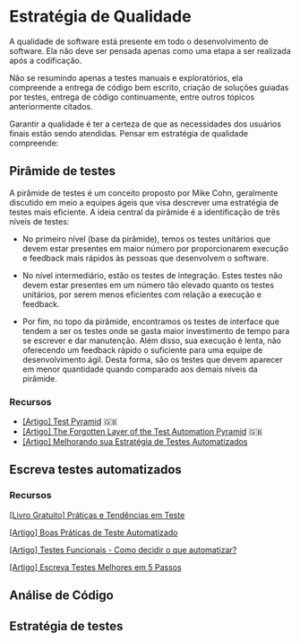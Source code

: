 # Estratégia de Qualidade

A qualidade de software está presente em todo o desenvolvimento de software.
Ela não deve ser pensada apenas como uma etapa a ser realizada após a
codificação.

Não se resumindo apenas a testes manuais e exploratórios, ela compreende a
entrega de código bem escrito, criação de soluções guiadas por testes, entrega
de código continuamente, entre outros tópicos anteriormente citados.

Garantir a qualidade é ter a certeza de que as necessidades dos usuários finais
estão sendo atendidas. Pensar em estratégia de qualidade compreende:

<!-- toc -->

## Pirâmide de testes

A pirâmide de testes é um conceito proposto por Mike Cohn,
geralmente discutido em meio a equipes ágeis que visa descrever
uma estratégia de testes mais eficiente. A ideia central da
pirâmide é a identificação de três níveis de testes:

- No primeiro nível (base da pirâmide), temos os testes unitários
que devem estar presentes em maior número por proporcionarem execução
e feedback mais rápidos às pessoas que desenvolvem o software.

- No nível intermediário, estão os testes de integração. Estes testes
não devem estar presentes em um número tão elevado quanto os testes
unitários, por serem menos eficientes com relação a execução e feedback.

- Por fim, no topo da pirâmide, encontramos os testes de interface
que tendem a ser os testes onde se gasta maior investimento de tempo
para se escrever e dar manutenção. Além disso, sua execução é lenta,
não oferecendo um feedback rápido o suficiente para uma equipe de
desenvolvimento ágil. Desta forma, são os testes que devem aparecer
em menor quantidade quando comparado aos demais níveis da pirâmide.

### Recursos

* [[Artigo] Test Pyramid](http://martinfowler.com/bliki/TestPyramid.html) :uk:
* [[Artigo] The Forgotten Layer of the Test Automation Pyramid](http://www.mountaingoatsoftware.com/blog/the-forgotten-layer-of-the-test-automation-pyramid) :uk:
* [[Artigo] Melhorando sua Estratégia de Testes Automatizados](http://blog.myscrumhalf.com/2014/03/melhorando-sua-estrategia-de-testes-automatizados/)

## Escreva testes automatizados

### Recursos

[[Livro Gratuito] Práticas e Tendências em Teste](https://info.thoughtworks.com/praticas-e-tendencias-em-teste-ebook.html)

[[Artigo] Boas Práticas de Teste Automatizado](http://www.bugbang.com.br/agile-brazil-2012-boas-praticas-de-teste-automatizado/)

[[Artigo] Testes Funcionais - Como decidir o que automatizar?](https://www.thoughtworks.com/pt/insights/blog/functional-tests-how-decide-what-automate)

[[Artigo] Escreva Testes Melhores em 5 Passos](https://www.thoughtworks.com/pt/insights/blog/write-better-tests-5-steps)

## Análise de Código

## Estratégia de testes
